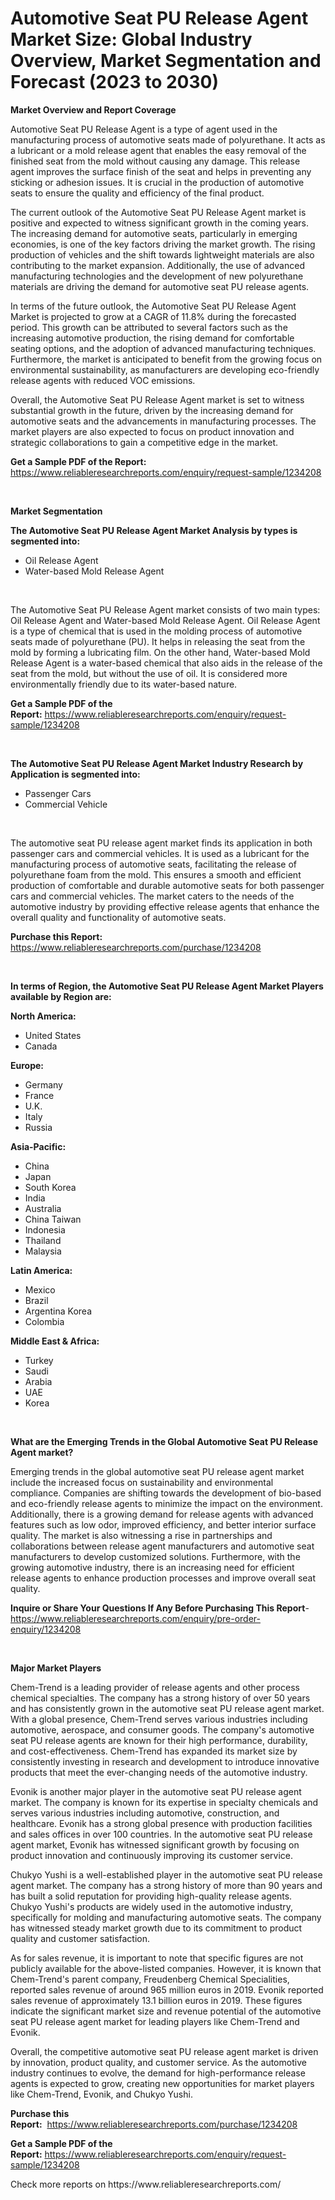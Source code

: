 <p><h1>Automotive Seat PU Release Agent Market Size: Global Industry Overview, Market Segmentation and Forecast (2023 to 2030)</h1></p><p><strong>Market Overview and Report Coverage</strong></p>
<p><p>Automotive Seat PU Release Agent is a type of agent used in the manufacturing process of automotive seats made of polyurethane. It acts as a lubricant or a mold release agent that enables the easy removal of the finished seat from the mold without causing any damage. This release agent improves the surface finish of the seat and helps in preventing any sticking or adhesion issues. It is crucial in the production of automotive seats to ensure the quality and efficiency of the final product.</p><p>The current outlook of the Automotive Seat PU Release Agent market is positive and expected to witness significant growth in the coming years. The increasing demand for automotive seats, particularly in emerging economies, is one of the key factors driving the market growth. The rising production of vehicles and the shift towards lightweight materials are also contributing to the market expansion. Additionally, the use of advanced manufacturing technologies and the development of new polyurethane materials are driving the demand for automotive seat PU release agents.</p><p>In terms of the future outlook, the Automotive Seat PU Release Agent Market is projected to grow at a CAGR of 11.8% during the forecasted period. This growth can be attributed to several factors such as the increasing automotive production, the rising demand for comfortable seating options, and the adoption of advanced manufacturing techniques. Furthermore, the market is anticipated to benefit from the growing focus on environmental sustainability, as manufacturers are developing eco-friendly release agents with reduced VOC emissions.</p><p>Overall, the Automotive Seat PU Release Agent market is set to witness substantial growth in the future, driven by the increasing demand for automotive seats and the advancements in manufacturing processes. The market players are also expected to focus on product innovation and strategic collaborations to gain a competitive edge in the market.</p></p>
<p><strong>Get a Sample PDF of the Report:</strong> <a href="https://www.reliableresearchreports.com/enquiry/request-sample/1234208">https://www.reliableresearchreports.com/enquiry/request-sample/1234208</a></p>
<p>&nbsp;</p>
<p><strong>Market Segmentation</strong></p>
<p><strong>The Automotive Seat PU Release Agent Market Analysis by types is segmented into:</strong></p>
<p><ul><li>Oil Release Agent</li><li>Water-based Mold Release Agent</li></ul></p>
<p>&nbsp;</p>
<p><p>The Automotive Seat PU Release Agent market consists of two main types: Oil Release Agent and Water-based Mold Release Agent. Oil Release Agent is a type of chemical that is used in the molding process of automotive seats made of polyurethane (PU). It helps in releasing the seat from the mold by forming a lubricating film. On the other hand, Water-based Mold Release Agent is a water-based chemical that also aids in the release of the seat from the mold, but without the use of oil. It is considered more environmentally friendly due to its water-based nature.</p></p>
<p><strong>Get a Sample PDF of the Report:</strong>&nbsp;<a href="https://www.reliableresearchreports.com/enquiry/request-sample/1234208">https://www.reliableresearchreports.com/enquiry/request-sample/1234208</a></p>
<p>&nbsp;</p>
<p><strong>The Automotive Seat PU Release Agent Market Industry Research by Application is segmented into:</strong></p>
<p><ul><li>Passenger Cars</li><li>Commercial Vehicle</li></ul></p>
<p>&nbsp;</p>
<p><p>The automotive seat PU release agent market finds its application in both passenger cars and commercial vehicles. It is used as a lubricant for the manufacturing process of automotive seats, facilitating the release of polyurethane foam from the mold. This ensures a smooth and efficient production of comfortable and durable automotive seats for both passenger cars and commercial vehicles. The market caters to the needs of the automotive industry by providing effective release agents that enhance the overall quality and functionality of automotive seats.</p></p>
<p><strong>Purchase this Report:</strong>&nbsp; <a href="https://www.reliableresearchreports.com/purchase/1234208">https://www.reliableresearchreports.com/purchase/1234208</a></p>
<p>&nbsp;</p>
<p><strong>In terms of Region, the Automotive Seat PU Release Agent Market Players available by Region are:</strong></p>
<p>
    <p> <strong> North America: </strong>
        <ul>
            <li>United States</li>
            <li>Canada</li>
        </ul>
        </p> 
    <p> <strong> Europe: </strong>
        <ul>
            <li>Germany</li>
            <li>France</li>
            <li>U.K.</li>
            <li>Italy</li>
            <li>Russia</li>
        </ul>
        </p> 
    <p> <strong> Asia-Pacific: </strong>
        <ul>
            <li>China</li>
            <li>Japan</li>
            <li>South Korea</li>
            <li>India</li>
            <li>Australia</li>
            <li>China Taiwan</li>
            <li>Indonesia</li>
            <li>Thailand</li>
            <li>Malaysia</li>
        </ul>
        </p> 
    <p> <strong> Latin America: </strong>
        <ul>
            <li>Mexico</li>
            <li>Brazil</li>
            <li>Argentina Korea</li>
            <li>Colombia</li>
        </ul>
        </p> 
    <p> <strong> Middle East & Africa: </strong>
        <ul>
            <li>Turkey</li>
            <li>Saudi</li>
            <li>Arabia</li>
            <li>UAE</li>
            <li>Korea</li>
        </ul>
    </p>
    </p>
<p>&nbsp;</p>
<p><strong>What are the Emerging Trends in the Global Automotive Seat PU Release Agent market?</strong></p>
<p><p>Emerging trends in the global automotive seat PU release agent market include the increased focus on sustainability and environmental compliance. Companies are shifting towards the development of bio-based and eco-friendly release agents to minimize the impact on the environment. Additionally, there is a growing demand for release agents with advanced features such as low odor, improved efficiency, and better interior surface quality. The market is also witnessing a rise in partnerships and collaborations between release agent manufacturers and automotive seat manufacturers to develop customized solutions. Furthermore, with the growing automotive industry, there is an increasing need for efficient release agents to enhance production processes and improve overall seat quality.</p></p>
<p><strong>Inquire or Share Your Questions If Any Before Purchasing This Report</strong>- <a href="https://www.reliableresearchreports.com/enquiry/pre-order-enquiry/1234208">https://www.reliableresearchreports.com/enquiry/pre-order-enquiry/1234208</a></p>
<p>&nbsp;</p>
<p><strong>Major Market Players</strong></p>
<p><p>Chem-Trend is a leading provider of release agents and other process chemical specialties. The company has a strong history of over 50 years and has consistently grown in the automotive seat PU release agent market. With a global presence, Chem-Trend serves various industries including automotive, aerospace, and consumer goods. The company's automotive seat PU release agents are known for their high performance, durability, and cost-effectiveness. Chem-Trend has expanded its market size by consistently investing in research and development to introduce innovative products that meet the ever-changing needs of the automotive industry.</p><p>Evonik is another major player in the automotive seat PU release agent market. The company is known for its expertise in specialty chemicals and serves various industries including automotive, construction, and healthcare. Evonik has a strong global presence with production facilities and sales offices in over 100 countries. In the automotive seat PU release agent market, Evonik has witnessed significant growth by focusing on product innovation and continuously improving its customer service.</p><p>Chukyo Yushi is a well-established player in the automotive seat PU release agent market. The company has a strong history of more than 90 years and has built a solid reputation for providing high-quality release agents. Chukyo Yushi's products are widely used in the automotive industry, specifically for molding and manufacturing automotive seats. The company has witnessed steady market growth due to its commitment to product quality and customer satisfaction.</p><p>As for sales revenue, it is important to note that specific figures are not publicly available for the above-listed companies. However, it is known that Chem-Trend's parent company, Freudenberg Chemical Specialities, reported sales revenue of around 965 million euros in 2019. Evonik reported sales revenue of approximately 13.1 billion euros in 2019. These figures indicate the significant market size and revenue potential of the automotive seat PU release agent market for leading players like Chem-Trend and Evonik.</p><p>Overall, the competitive automotive seat PU release agent market is driven by innovation, product quality, and customer service. As the automotive industry continues to evolve, the demand for high-performance release agents is expected to grow, creating new opportunities for market players like Chem-Trend, Evonik, and Chukyo Yushi.</p></p>
<p><strong>Purchase this Report:</strong>&nbsp;&nbsp;<a href="https://www.reliableresearchreports.com/purchase/1234208">https://www.reliableresearchreports.com/purchase/1234208</a></p>
<p></p>
<p><strong>Get a Sample PDF of the Report:</strong>&nbsp;<a href="https://www.reliableresearchreports.com/enquiry/request-sample/1234208">https://www.reliableresearchreports.com/enquiry/request-sample/1234208</a></p>
<p>Check more reports on https://www.reliableresearchreports.com/</p>